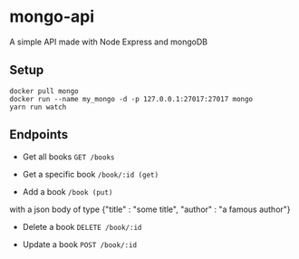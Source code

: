 # mongo-api
A simple API made with Node Express and mongoDB

## Setup
``` 
docker pull mongo
docker run --name my_mongo -d -p 127.0.0.1:27017:27017 mongo
yarn run watch
```

## Endpoints
- Get all books
```GET /books ```

- Get a specific book
```/book/:id (get)```

- Add a book
```/book (put)```

with a json body of type 
{"title" : "some title", "author" : "a famous author"}

- Delete a book 
```DELETE /book/:id ```

- Update a book
``` POST /book/:id ```
